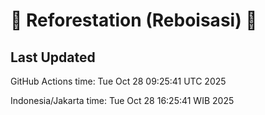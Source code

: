 
# 🌳 Reforestation (Reboisasi) 🌲

## Last Updated

GitHub Actions time: Tue Oct 28 09:25:41 UTC 2025

Indonesia/Jakarta time: Tue Oct 28 16:25:41 WIB 2025
